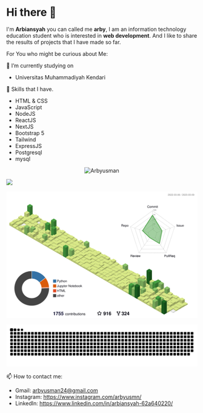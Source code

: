 # Hi there 👋

I'm **Arbiansyah** you can called me **arby**, I am an information technology education student who is interested in **web development**. And I like to share the results of projects that I have made so far.

For You who might be curious about Me:

🔭 I’m currently studying on 
* Universitas Muhammadiyah Kendari

🌱 Skills that I have.
* HTML & CSS
* JavaScript
* NodeJS
* ReactJS
* NextJS
* Bootstrap 5
* Tailwind
* ExpressJS
* Postgresql
* mysql

<p align="center">
  <!-- <img src="https://github-readme-stats.vercel.app/api?username=Arbyusman&show_icons=true&theme=tokyonight" alt="Arbyusman github stats"/> -->
  <img src="https://github-readme-streak-stats.herokuapp.com/?user=Arbyusman&theme=tokyonight" alt="Arbyusman" />
</p>
<img src="https://cr-skills-chart-widget.azurewebsites.net/api/api?username=BEPb&skills=JavaScript,Jupyter-Notebook,PHP,Shell,Python,C,Java,HTML" width="auto"></img>

<!--   profile-green-animate -->
![](./profile-3d-contrib/profile-green-animate.svg)

<!--   grid-snake -->
![](./profile-3d-contrib/github-contribution-grid-snake.svg)


📫 How to contact me:
* Gmail: arbyusman24@gmail.com
* Instagram: https://www.instagram.com/arbyusmn/
* LinkedIn: https://www.linkedin.com/in/arbiansyah-62a640220/



